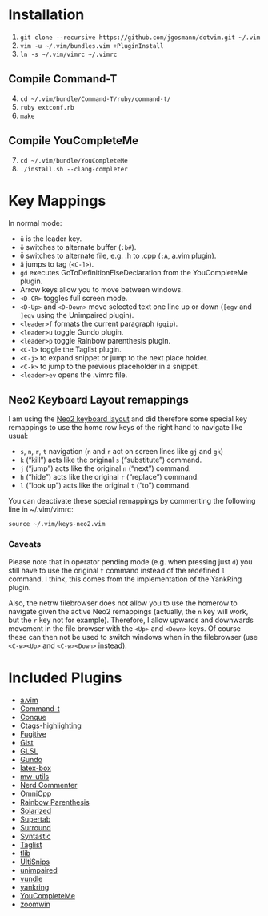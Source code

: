 Installation
============

1. `git clone --recursive https://github.com/jgosmann/dotvim.git ~/.vim`
2. `vim -u ~/.vim/bundles.vim +PluginInstall`
3. `ln -s ~/.vim/vimrc ~/.vimrc`

Compile Command-T
-----------------

4. `cd ~/.vim/bundle/Command-T/ruby/command-t/`
5. `ruby extconf.rb`
6. `make`

Compile YouCompleteMe
---------------------

7. `cd ~/.vim/bundle/YouCompleteMe`
8. `./install.sh --clang-completer`


Key Mappings
============

In normal mode:

- `ü` is the leader key.
- `ö` switches to alternate buffer (`:b#`).
- `Ö` switches to alternate file, e.g. .h to .cpp (`:A`, a.vim plugin).
- `ä` jumps to tag (`<C-]>`).
- `gd` executes GoToDefinitionElseDeclaration from the YouCompleteMe plugin.
- Arrow keys allow you to move between windows.
- `<D-CR>` toggles full screen mode.
- `<D-Up>` and `<D-Down>` move selected text one line up or down (`[egv` and
  `]egv` using the Unimpaired plugin).
- `<leader>f` formats the current paragraph (`gqip`).
- `<leader>u` toggle Gundo plugin.
- `<leader>p` toggle Rainbow parenthesis plugin.
- `<C-l>` toggle the Taglist plugin.
- `<C-j>` to expand snippet or jump to the next place holder.
- `<C-k>` to jump to the previous placeholder in a snippet.
- `<leader>ev` opens the .vimrc file.

Neo2 Keyboard Layout remappings
-------------------------------

I am using the [Neo2 keyboard layout](http://neo-layout.org/) and did therefore
some special key remappings to use the home row keys of the right hand to
navigate like usual:

- `s`, `n`, `r`, `t` navigation (`n` and `r` act on screen lines like `gj` and
  `gk`)
- `k` (“kill”) acts like the original `s` (“substitute”) command.
- `j` (“jump”) acts like the original `n` (“next”) command.
- `h` (“hide”) acts like the original `r` (“replace”) command.
- `l` (“look up”) acts like the original `t` (“to”) command.

You can deactivate these special remappings by commenting the following line in
~/.vim/vimrc:

`source ~/.vim/keys-neo2.vim`

### Caveats

Please note that in operator pending mode (e.g. when pressing just `d`) you
still have to use the original `t` command instead of the redefined `l` command.
I think, this comes from the implementation of the YankRing plugin.

Also, the netrw filebrowser does not allow you to use the homerow to navigate
given the active Neo2 remappings (actually, the `n` key will work, but the `r`
key not for example). Therefore, I allow upwards and downwards movement in the
file browser with the `<Up>` and `<Down>` keys. Of course these can then not be
used to switch windows when in the filebrowser (use `<C-w><Up>` and
`<C-w><Down>` instead).

Included Plugins
================

- [a.vim](http://www.vim.org/scripts/script.php?script_id=31)
- [Command-t](https://wincent.com/products/command-t)
- [Conque](http://code.google.com/p/conque/)
- [Ctags-highlighting](http://www.cgtk.co.uk/vim-scripts/taghighlight)
- [Fugitive](https://github.com/tpope/vim-fugitive)
- [Gist](https://github.com/mattn/gist-vim)
- [GLSL](http://www.vim.org/scripts/script.php?script_id=1002)
- [Gundo](http://sjl.bitbucket.org/gundo.vim/)
- [latex-box](https://github.com/LaTeX-Box-Team/LaTeX-Box)
- [mw-utils](https://github.com/MarcWeber/vim-addon-mw-utils)
- [Nerd Commenter](http://www.vim.org/scripts/script.php?script_id=1218)
- [OmniCpp](http://www.vim.org/scripts/script.php?script_id=1520)
- [Rainbow Parenthesis](http://www.vim.org/scripts/script.php?script_id=1561)
- [Solarized](http://ethanschoonover.com/solarized)
- [Supertab](http://www.vim.org/scripts/script.php?script_id=1643)
- [Surround](https://github.com/tpope/vim-surround)
- [Syntastic](https://github.com/scrooloose/syntastic)
- [Taglist](http://vim-taglist.sourceforge.net/)
- [tlib](http://www.vim.org/scripts/script.php?script_id=1863)
- [UltiSnips](https://github.com/SirVer/ultisnips)
- [unimpaired](http://www.vim.org/scripts/script.php?script_id=1590)
- [vundle](https://github.com/gmarik/vundle)
- [yankring](http://www.vim.org/scripts/script.php?script_id=1234)
- [YouCompleteMe](http://valloric.github.io/YouCompleteMe/)
- [zoomwin](http://www.vim.org/scripts/script.php?script_id=508)


